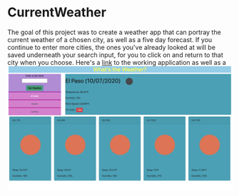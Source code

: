 # CurrentWeather
The goal of this project was to create a weather app that can portray the current weather of a chosen city, as well as a five day forecast. If you continue to enter more cities,
the ones you've already looked at will be saved underneath your search input, for you to click on and return to that city when you choose. 
Here's a [link](https://ejkennelly.github.io/CurrentWeather/) to the working application as well as a ![photo](screenshot.png)
